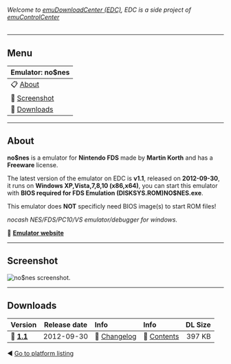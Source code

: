 ###### Welcome to [emuDownloadCenter (EDC)](https://github.com/PhoenixInteractiveNL/emuDownloadCenter/wiki/), EDC is a side project of [emuControlCenter](https://github.com/PhoenixInteractiveNL/emuControlCenter/wiki/)
***
## Menu
| **Emulator: no$nes** |
|:---------|
| :clipboard: [About](#about) |
| :sunrise: [Screenshot](#screenshot) |
| :floppy_disk: [Downloads](#downloads) |
***
## About
**no$nes** is a emulator for **Nintendo FDS** made by **Martin Korth** and has a **Freeware** license.

The latest version of the emulator on EDC is **v1.1**, released on **2012-09-30**, it runs on **Windows XP,Vista,7,8,10 (x86,x64)**, you can start this emulator with **BIOS required for FDS Emulation (DISKSYS.ROM)NO$NES.exe**.

This emulator does **NOT** specificly need BIOS image(s) to start ROM files!

_nocash NES/FDS/PC10/VS emulator/debugger for windows._

:link: [**Emulator website**](http://problemkaputt.de/index.htm)
***
## Screenshot
![](https://raw.githubusercontent.com/PhoenixInteractiveNL/emuDownloadCenter/master/hooks/nones/screen.jpg "no$nes screenshot.")
***
## Downloads
| Version  | Release date  | Info       | Info       | DL Size    |
|:---------|:-------------:|:-----------|:-----------|-----------:|
| :floppy_disk: [**1.1**](https://github.com/PhoenixInteractiveNL/edc-repo0001/raw/master/nones/1.1.7z) | 2012-09-30 | :page_facing_up: [Changelog](https://github.com/PhoenixInteractiveNL/edc-repo0001/blob/master/nones/1.1_changelog.txt) | :mag_right: [Contents](https://github.com/PhoenixInteractiveNL/edc-repo0001/blob/master/nones/1.1_contents.txt) | 397 KB |

:arrow_backward: [Go to platform listing](https://github.com/PhoenixInteractiveNL/emuDownloadCenter/wiki/EDC-Platform-List)
